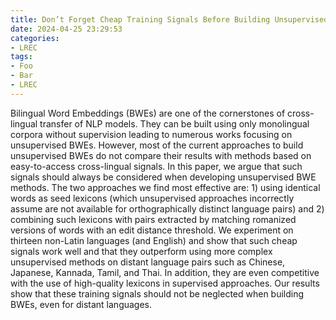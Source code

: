 ```yaml
---
title: Don’t Forget Cheap Training Signals Before Building Unsupervised Bilingual Word Embeddings
date: 2024-04-25 23:29:53
categories:
- LREC
tags:
- Foo
- Bar
- LREC
---
```

Bilingual Word Embeddings (BWEs) are one of the cornerstones of cross-lingual transfer of NLP models. They can be built
using only monolingual corpora without supervision leading to numerous works focusing on unsupervised BWEs. However,
most of the current approaches to build unsupervised BWEs do not compare their results with methods based on easy-to-access
cross-lingual signals. In this paper, we argue that such signals should always be considered when developing unsupervised
BWE methods. The two approaches we find most effective are: 1) using identical words as seed lexicons (which unsupervised
approaches incorrectly assume are not available for orthographically distinct language pairs) and 2) combining such lexicons
with pairs extracted by matching romanized versions of words with an edit distance threshold. We experiment on thirteen
non-Latin languages (and English) and show that such cheap signals work well and that they outperform using more complex
unsupervised methods on distant language pairs such as Chinese, Japanese, Kannada, Tamil, and Thai. In addition, they are even
competitive with the use of high-quality lexicons in supervised approaches. Our results show that these training signals should
not be neglected when building BWEs, even for distant languages.

